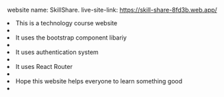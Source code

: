 website name: SkillShare.
live-site-link: https://skill-share-8fd3b.web.app/
<li>This is a technology course website<li>
<li>It uses the bootstrap component libariy<li>
<li>It uses authentication system<li>
<li>It uses React Router<li>
<li>Hope this website helps everyone to learn something good<li>